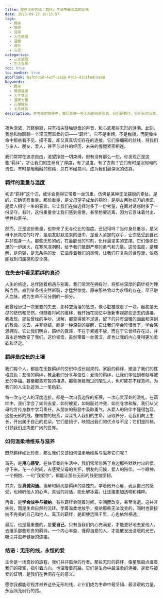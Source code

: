 ```yaml
---
title: 那些无形的线：羁绊，生命中最温柔的连接
date: 2025-09-21 16:15:57
tags:
  - 羁绊
  - 情感
  - 连接
  - 人生感悟
  - 温暖
  - 成长
  - 心灵
categories:
  - 心灵感悟
  - 生活哲思
toc: true
toc_number: true
abbrlink: 8a7b6c5d-4e3f-2109-8765-4321fedcba98
keywords:
  - 羁绊
  - 情感连接
  - 人生意义
  - 温暖力量
  - 心理成长
  - 关系维系
description: 在生命的旅途中，我们总被一些无形的线牵引着，它们是羁绊。它们有时沉重，有时轻盈，却总在不经意间，成为我们最深沉的慰藉与力量。这篇文章将带你走进羁绊的内心世界，感受那些连接的重量与温度，理解它们如何塑造我们，又如何指引我们走向更完整的自己。
---
```


夜色渐浓，万籁俱寂，只有指尖轻触键盘的声音，和心底那些无形的涟漪。此刻，我想和你聊聊一个深沉而温柔的词——“羁绊”。它不是束缚，不是枷锁，而更像生命中那些看不见、摸不着，却又真真切切存在的连接。它们像细密的丝线，将我们与亲人、朋友、爱人，甚至与过往的经历、未来的憧憬紧密相连。

我们常常在追求自由，渴望挣脱一切束缚，但有没有那么一刻，你发现正是这些“羁绊”，才让我们的生命有了厚度，有了温度，有了方向？它们有时是沉甸甸的责任，有时是暖融融的慰藉，总在不经意间，成为我们最深沉的依靠。

### 羁绊的重量与温度

初识“羁绊”这个词，或许会觉得它带着一丝沉重，仿佛是某种无法摆脱的牵扯。是的，它确实有重量。那份重量，是父母望子成龙的期盼，是朋友两肋插刀的承诺，是爱人相守一生的誓言。它让我们在做选择时多了一份考量，在面对诱惑时多了一份坚守。有时，这份重量会让我们感到疲惫，甚至想要逃离，因为它意味着付出、牺牲和责任。

然而，正是这份重量，也带来了无与伦比的温度。还记得吗？当你身处低谷，是父母不厌其烦的叮咛，是朋友默默递来的纸巾，是爱人紧握的双手，让你感受到自己并非孤身一人。那些无形的线，在最脆弱的时刻，化作最坚实的支撑。它们像冬日里的一炉炭火，在寒风凛冽时，给予我们抵御严寒的勇气和力量。这份温度，是理解，是包容，是无条件的爱，它滋养着我们的灵魂，让我们在复杂的世界里，依然能找到归属感和安全感。

### 在失去中看见羁绊的真谛

人生的旅途，总伴随着相遇与别离。我们常常在拥有时，将那些深厚的羁绊视为理所当然，直到某条线突然断裂，才猛然惊觉，原来那些曾以为永恒的存在，早已融入血脉，成为生命不可分割的一部分。

我曾经历过一次重要的失去，那种空落落的感觉，像心脏被挖走了一块。起初是无尽的悲伤和茫然，但随着时间的推移，我开始在回忆中重新审视那些逝去的连接。我发现，那些曾经的争吵、误解，都变得微不足道，留下的只有温暖的画面和深刻的教诲。失去，并非终结，而是一种深刻的提醒，它让我们学会珍惜当下，学会感恩拥有。它让我们明白，羁绊的真谛，不在于紧握不放，而在于它曾经存在过，并且永远地改变了我们。这份领悟，虽然带着一丝苦涩，却也让我的内心变得更加柔软和坚定。

### 羁绊是成长的土壤

我们每个人，都是在无数羁绊的交织中成长起来的。家庭的羁绊，塑造了我们的性格底色；友情的羁绊，教会我们分享与信任；爱情的羁绊，让我们体验到奉献与被爱的幸福。甚至那些短暂的相遇，那些擦肩而过的陌生人，也可能在不经意间，为我们的人生轨迹添上一笔色彩。

每一次与他人的深度连接，都是一次自我边界的拓展，一次心灵深处的洗礼。在羁绊中，我们学会了如何去爱，如何被爱，如何面对冲突，如何寻求和解。我们从父母的言传身教中学习责任，从朋友的鼓励中汲取勇气，从爱人的陪伴中懂得包容。这些无形的线，像植物的根系，深深扎入我们的生命，汲取养分，让我们向上生长，开出属于自己的花朵。它们是镜子，映照出我们的优点与不足；它们是阶梯，引领我们走向更广阔的世界。

### 如何温柔地维系与滋养

既然羁绊如此珍贵，那么我们又该如何温柔地维系与滋养它们呢？

首先，是**用心感受**。在快节奏的生活中，我们常常忽略了身边那些默默付出的爱。停下来，花一点时间，去感受父母的关怀，朋友的问候，爱人的陪伴。一个眼神，一个拥抱，一句“我爱你”，都能让那些无形的线更加坚韧。

其次，是**真诚沟通**。误解和隔阂是羁绊的腐蚀剂。学着敞开心扉，表达自己的感受，也倾听他人的心声。真诚的对话，能化解冰霜，让连接更加透明和纯粹。

再者，是**学会放手与接纳**。有些羁绊会随着时间、空间而改变，甚至消逝。这并非失败，而是生命自然的流转。学着温柔地放手，接纳那些无法改变的，同时也要接纳不完美的自己和他人。真正的羁绊，是即使远隔千里，心也依然相通。

最后，也是最重要的，是**爱自己**。只有当我们内心充满爱，才能更好地去爱他人，去维系那些珍贵的羁绊。一个内心丰盈、懂得自爱的人，才能散发出温暖的光芒，吸引并滋养健康的连接。

### 结语：无形的线，永恒的爱

生命是一场奇妙的旅程，我们并非孤单的行者。那些无形的羁绊，像星辰般点缀着我们的夜空，指引着方向，也温暖着前路。它们是生命中最温柔的连接，是爱与被爱的证明，是我们在世间存在的意义。

愿你我都能珍视并滋养这些无形的线，让它们成为生命中最坚韧、最温暖的力量，永远照亮前行的路。